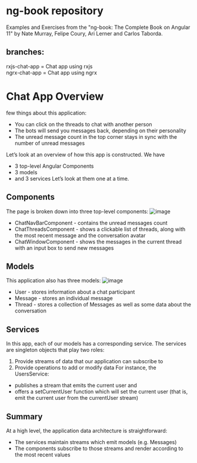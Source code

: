 # ng-book repository
Examples and Exercises from the "ng-book: The Complete Book on Angular 11" by Nate Murray, Felipe Coury, Ari Lerner and Carlos Taborda.

## branches:

rxjs-chat-app = Chat app using rxjs<br>
ngrx-chat-app  = Chat app using ngrx

# Chat App Overview
few things about this application:
- You can click on the threads to chat with another person
- The bots will send you messages back, depending on their personality
- The unread message count in the top corner stays in sync with the number of unread messages

Let’s look at an overview of how this app is constructed. We have
- 3 top-level Angular Components
- 3 models
- and 3 services
Let’s look at them one at a time.

## Components
The page is broken down into three top-level components:
![image](https://user-images.githubusercontent.com/46129649/178409050-ca9a0905-0df7-47c8-9a86-8e02b1d8afac.png)

- ChatNavBarComponent - contains the unread messages count
- ChatThreadsComponent - shows a clickable list of threads, along with the most recent message and the conversation avatar
- ChatWindowComponent - shows the messages in the current thread with an input box to send new messages

## Models
This application also has three models:
![image](https://user-images.githubusercontent.com/46129649/178409082-258eca99-0b91-4428-8a1c-b046f6ca7e4a.png)

- User - stores information about a chat participant
- Message - stores an individual message
- Thread - stores a collection of Messages as well as some data about the
conversation
## Services
In this app, each of our models has a corresponding service. The services are singleton
objects that play two roles:

1. Provide streams of data that our application can subscribe to
2. Provide operations to add or modify data
For instance, the UsersService:
- publishes a stream that emits the current user and
- offers a setCurrentUser function which will set the current user (that is, emit
the current user from the currentUser stream)
## Summary
At a high level, the application data architecture is straightforward:
- The services maintain streams which emit models (e.g. Messages)
- The components subscribe to those streams and render according to the most
recent values
